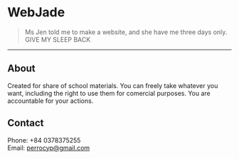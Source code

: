 # WebJade
>Ms Jen told me to make a website, and she have me three days only.
>GIVE MY SLEEP BACK

***

About
------------------
Created for share of school materials. You can freely take whatever you want, including the right to use them for comercial purposes. You are accountable for your actions.

Contact
------------------
Phone: +84 0378375255<br>
Email: perrocyp@gmail.com
